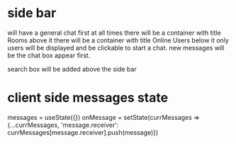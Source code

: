 # side bar
  will have a general chat first at all times
  there will be a container with title Rooms above it
  there will be a container with title Online Users below it
  only users will be displayed and be clickable to start a chat.
  new messages will be the chat box appear first.

  search box will be added above the side bar


# client side messages state
  messages = useState({})
  onMessage = setState(currMessages => {...currMessages, 'message.receiver': currMessages[message.receiver].push(message)})